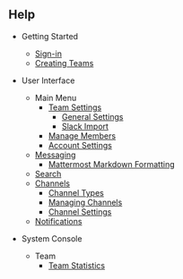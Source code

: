 ## Help

- Getting Started
   - [Sign-in](Sign-in.md)
   - [Creating Teams](Creating-Teams.md)

- User Interface
   - Main Menu
     - [Team Settings ](Team-Settings.md)
        - [General Settings](Team-Settings.md#general) 
        - [Slack Import](Team-Settings.md#import-from-slack-beta)
     - [Manage Members](Manage-Members.md)
     - [Account Settings](Account-Settings.md)
   - [Messaging](Messaging.md)
     - [Mattermost Markdown Formatting](Markdown.md)
   - [Search](Search.md)
   - [Channels](Channels.md)
     - [Channel Types](Channels.md#channel-types)
     - [Managing Channels](Channels.md#managing-channels)
     - [Channel Settings](Channels.md#channel-settings)
  -  [Notifications](Notifications.md)
     
- System Console
  - Team
    - [Team Statistics](system-console/Team-Statistics.md)
